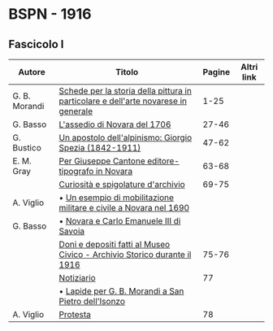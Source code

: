 # BSPN - 1916

## Fascicolo I

| Autore        | Titolo                                                                                                                                  | Pagine | Altri link |
|---------------|-----------------------------------------------------------------------------------------------------------------------------------------|--------|------------|
| G. B. Morandi | [Schede per la storia della pittura in particolare e dell'arte novarese in generale](https://en.calameo.com/read/007260735198e854caa54) | 1-25   |            |
| G. Basso      | [L'assedio di Novara del 1706](https://en.calameo.com/read/007260735198e854caa54)                                                       | 27-46  |            |
| G. Bustico    | [Un apostolo dell'alpinismo: Giorgio Spezia (1842-1911)](https://en.calameo.com/read/007260735198e854caa54)                             | 47-62  |            |
| E. M. Gray    | [Per Giuseppe Cantone editore-tipografo in Novara](https://en.calameo.com/read/007260735198e854caa54)                                   | 63-68  |            |
|               | [Curiosità e spigolature d'archivio](https://en.calameo.com/read/007260735198e854caa54)                                                 | 69-75  |            |
| A. Viglio     | • [Un esempio di mobilitazione militare e civile a Novara nel 1690](https://en.calameo.com/read/007260735198e854caa54)                  |        |            |
| G. Basso      | • [Novara e Carlo Emanuele III di Savoia](https://en.calameo.com/read/007260735198e854caa54)                                            |        |            |
|               | [Doni e depositi fatti al Museo Civico - Archivio Storico durante il 1916](https://en.calameo.com/read/007260735198e854caa54)           | 75-76  |            |
|               | [Notiziario](https://en.calameo.com/read/007260735198e854caa54)                                                                         | 77     |            |
|               | • [Lapide per G. B. Morandi a San Pietro dell'Isonzo](https://en.calameo.com/read/007260735198e854caa54)                                |        |            |
| A. Viglio     | [Protesta](https://en.calameo.com/read/007260735198e854caa54)                                                                           | 78     |            |
